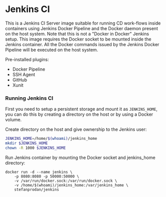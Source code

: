 # Jenkins CI 

This is a Jenkins CI Server image suitable for running CD work-flows inside containers using Jenkins Docker Pipeline and the Docker daemon present on the host system. Note that this is not a "Docker in Docker" Jenkins setup. This image requires the Docker socket to be mounted inside the Jenkins container. All the Docker commands issued by the Jenkins Docker Pipeline will be executed on the host system.

Pre-installed plugins:

* Docker Pipeline
* SSH Agent
* GitHub
* Xunit

### Running Jenkins CI

First you need to setup a persistent storage and mount it as `JENKINS_HOME`, you can do this by creating a directory on the host or by using a Docker volume.

Create directory on the host and give ownership to the Jenkins user:

```bash
JENKINS_HOME=/home/$(whoami)/jenkins_home
mkdir $JENKINS_HOME
chown -R 1000 $JENKINS_HOME
```   

Run Jenkins container by mounting the Docker socket and jenkins_home directory:

```
docker run -d --name jenkins \ 
	-p 8080:8080 -p 50000:50000 \ 
	-v /var/run/docker.sock:/var/run/docker.sock \ 
	-v /home/$(whoami)/jenkins_home:/var/jenkins_home \ 
	stefanprodan/jenkins
```

